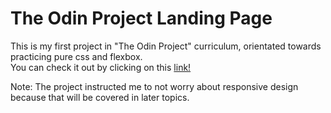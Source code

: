 # The Odin Project Landing Page

This is my first project in "The Odin Project" curriculum, orientated towards practicing pure css and flexbox. <br>
You can check it out by clicking on this [link!](https://coolbylaki.github.io/Odin-Landing-Page/)

Note: The project instructed me to not worry about responsive design because that will be covered in later topics.